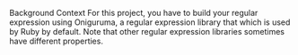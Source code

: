 Background Context
For this project, you have to build your regular expression using Oniguruma, a regular expression library that which is used by Ruby by default. Note that other regular expression libraries sometimes have different properties.

